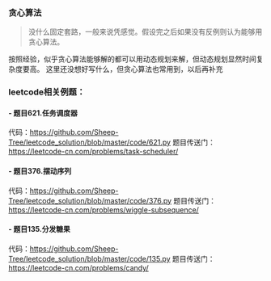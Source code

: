 ### 贪心算法
>没什么固定套路，一般来说凭感觉。假设完之后如果没有反例则认为能够用贪心算法。

按照经验，似乎贪心算法能够解的都可以用动态规划来解，但动态规划显然时间复杂度要高。
这里还没想好写什么，但贪心算法也常用到，以后再补充

### leetcode相关例题：
#### - 题目621.任务调度器
代码：https://github.com/Sheep-Tree/leetcode_solution/blob/master/code/621.py
题目传送门：https://leetcode-cn.com/problems/task-scheduler/

#### - 题目376.摆动序列
代码：https://github.com/Sheep-Tree/leetcode_solution/blob/master/code/376.py
题目传送门：https://leetcode-cn.com/problems/wiggle-subsequence/

#### - 题目135.分发糖果
代码：https://github.com/Sheep-Tree/leetcode_solution/blob/master/code/135.py
题目传送门：https://leetcode-cn.com/problems/candy/